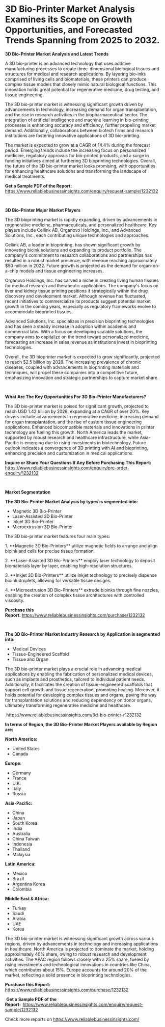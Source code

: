 <p><h1>3D Bio-Printer Market Analysis Examines its Scope on Growth Opportunities, and Forecasted Trends Spanning from 2025 to 2032.</h1></p><p><strong>3D Bio-Printer Market Analysis and Latest Trends</strong></p>
<p><p>A 3D bio-printer is an advanced technology that uses additive manufacturing processes to create three-dimensional biological tissues and structures for medical and research applications. By layering bio-inks comprised of living cells and biomaterials, these printers can produce complex tissue models that closely mimic natural biological functions. This innovation holds great potential for regenerative medicine, drug testing, and tissue engineering.</p><p>The 3D bio-printer market is witnessing significant growth driven by advancements in technology, increasing demand for organ transplantation, and the rise in research activities in the biopharmaceutical sector. The integration of artificial intelligence and machine learning in bio-printing processes is enhancing accuracy and efficiency, further propelling market demand. Additionally, collaborations between biotech firms and research institutions are fostering innovative applications of 3D bio-printing.</p><p>The market is expected to grow at a CAGR of 14.4% during the forecast period. Emerging trends include the increasing focus on personalized medicine, regulatory approvals for bio-printed products, and a surge in funding initiatives aimed at furthering 3D bioprinting technologies. Overall, the future of the 3D bio-printer market looks promising, with opportunities for enhancing healthcare solutions and transforming the landscape of medical treatments.</p></p>
<p><strong>Get a Sample PDF of the Report:&nbsp;</strong> <a href="https://www.reliablebusinessinsights.com/enquiry/request-sample/1232132?utm_campaign=2637&utm_medium=2&utm_source=Github&utm_content=ia&utm_term=27022025&utm_id=3d-bio-printer">https://www.reliablebusinessinsights.com/enquiry/request-sample/1232132</a></p>
<p>&nbsp;</p>
<p><strong>3D Bio-Printer Major Market Players</strong></p>
<p><p>The 3D bioprinting market is rapidly expanding, driven by advancements in regenerative medicine, pharmaceuticals, and personalized healthcare. Key players include Cellink AB, Organovo Holdings, Inc., and Advanced Solutions, Inc., each contributing unique technologies and approaches.</p><p>Cellink AB, a leader in bioprinting, has shown significant growth by innovating bioink solutions and expanding its product portfolio. The company's commitment to research collaborations and partnerships has resulted in a robust market presence, with revenue reaching approximately $50 million in 2022. Future growth is projected as the demand for organ-on-a-chip models and tissue engineering increases.</p><p>Organovo Holdings, Inc. has carved a niche in creating living human tissues for medical research and therapeutic applications. The company's focus on liver and kidney tissue printing positions it strategically within the drug discovery and development market. Although revenue has fluctuated, recent initiatives to commercialize its products suggest potential market growth in the coming years, especially as regulatory frameworks evolve to accommodate bioprinted tissues.</p><p>Advanced Solutions, Inc. specializes in precision bioprinting technologies and has seen a steady increase in adoption within academic and commercial labs. With a focus on developing scalable solutions, the company aims to capitalize on the trend toward personalized medicine, forecasting an increase in sales revenue as institutions invest in bioprinting technologies.</p><p>Overall, the 3D bioprinter market is expected to grow significantly, projected to reach $2.5 billion by 2028. The increasing prevalence of chronic diseases, coupled with advancements in bioprinting materials and techniques, will propel these companies into a competitive future, emphasizing innovation and strategic partnerships to capture market share.</p></p>
<p>&nbsp;</p>
<p><strong>What Are The Key Opportunities For 3D Bio-Printer Manufacturers?</strong></p>
<p><p>The 3D bio-printer market is poised for significant growth, projected to reach USD 1.42 billion by 2028, expanding at a CAGR of over 20%. Key drivers include advancements in regenerative medicine, increasing demand for organ transplantation, and the rise of custom tissue engineering applications. Enhanced biocompatible materials and innovations in printer technology are fueling this growth. North America leads the market, supported by robust research and healthcare infrastructure, while Asia-Pacific is emerging due to rising investments in biotechnology. Future outlook indicates a convergence of 3D printing with AI and bioprinting, enhancing precision and customization in medical applications.</p></p>
<p><strong>Inquire or Share Your Questions If Any Before Purchasing This Report:</strong> <a href="https://www.reliablebusinessinsights.com/enquiry/pre-order-enquiry/1232132?utm_campaign=2637&utm_medium=2&utm_source=Github&utm_content=ia&utm_term=27022025&utm_id=3d-bio-printer">https://www.reliablebusinessinsights.com/enquiry/pre-order-enquiry/1232132</a></p>
<p>&nbsp;</p>
<p><strong>Market Segmentation</strong></p>
<p><strong>The 3D Bio-Printer Market Analysis by types is segmented into:</strong></p>
<p><ul><li>Magnetic 3D Bio-Printer</li><li>Laser-Assisted 3D Bio-Printer</li><li>Inkjet 3D Bio-Printer</li><li>Microextrusion 3D Bio-Printer</li></ul></p>
<p><p>The 3D bio-printer market features four main types: </p><p>1. **Magnetic 3D Bio-Printers** utilize magnetic fields to arrange and align bioink and cells for precise tissue formation.</p><p>2. **Laser-Assisted 3D Bio-Printers** employ laser technology to deposit biomaterials layer by layer, enabling high-resolution structures.</p><p>3. **Inkjet 3D Bio-Printers** utilize inkjet technology to precisely dispense bioink droplets, allowing for versatile tissue designs.</p><p>4. **Microextrusion 3D Bio-Printers** extrude bioinks through fine nozzles, enabling the creation of complex tissue architectures with controlled viscosity.</p></p>
<p><strong>Purchase this Report:&nbsp;</strong><a href="https://www.reliablebusinessinsights.com/purchase/1232132?utm_campaign=2637&utm_medium=2&utm_source=Github&utm_content=ia&utm_term=27022025&utm_id=3d-bio-printer">https://www.reliablebusinessinsights.com/purchase/1232132</a></p>
<p>&nbsp;</p>
<p><strong>The 3D Bio-Printer Market Industry Research by Application is segmented into:</strong></p>
<p><ul><li>Medical Devices</li><li>Tissue-Engineered Scaffold</li><li>Tissue and Organ</li></ul></p>
<p><p>The 3D bio-printer market plays a crucial role in advancing medical applications by enabling the fabrication of personalized medical devices, such as implants and prosthetics, tailored to individual patient needs. Additionally, it facilitates the creation of tissue-engineered scaffolds that support cell growth and tissue regeneration, promoting healing. Moreover, it holds potential for developing complex tissues and organs, paving the way for transplantation solutions and reducing dependency on donor organs, ultimately transforming regenerative medicine and healthcare.</p></p>
<p><a href="https://www.reliablebusinessinsights.com/3d-bio-printer-r1232132?utm_campaign=2637&utm_medium=2&utm_source=Github&utm_content=ia&utm_term=27022025&utm_id=3d-bio-printer">&nbsp;https://www.reliablebusinessinsights.com/3d-bio-printer-r1232132</a></p>
<p><strong>In terms of Region, the 3D Bio-Printer Market Players available by Region are:</strong></p>
<p>
    <p> <strong> North America: </strong>
        <ul>
            <li>United States</li>
            <li>Canada</li>
        </ul>
        </p> 
    <p> <strong> Europe: </strong>
        <ul>
            <li>Germany</li>
            <li>France</li>
            <li>U.K.</li>
            <li>Italy</li>
            <li>Russia</li>
        </ul>
        </p> 
    <p> <strong> Asia-Pacific: </strong>
        <ul>
            <li>China</li>
            <li>Japan</li>
            <li>South Korea</li>
            <li>India</li>
            <li>Australia</li>
            <li>China Taiwan</li>
            <li>Indonesia</li>
            <li>Thailand</li>
            <li>Malaysia</li>
        </ul>
        </p> 
    <p> <strong> Latin America: </strong>
        <ul>
            <li>Mexico</li>
            <li>Brazil</li>
            <li>Argentina Korea</li>
            <li>Colombia</li>
        </ul>
        </p> 
    <p> <strong> Middle East & Africa: </strong>
        <ul>
            <li>Turkey</li>
            <li>Saudi</li>
            <li>Arabia</li>
            <li>UAE</li>
            <li>Korea</li>
        </ul>
    </p>
    </p>
<p><p>The 3D bio-printer market is witnessing significant growth across various regions, driven by advancements in technology and increasing applications in healthcare. North America is projected to dominate the market, holding approximately 40% share, owing to robust research and development activities. The APAC region follows closely with a 25% share, fueled by rising investments and technological innovations in countries like China, which contributes about 15%. Europe accounts for around 20% of the market, reflecting a solid presence in bioprinting technologies.</p></p>
<p><strong>Purchase this Report: </strong><a href="https://www.reliablebusinessinsights.com/purchase/1232132?utm_campaign=2637&utm_medium=2&utm_source=Github&utm_content=ia&utm_term=27022025&utm_id=3d-bio-printer">https://www.reliablebusinessinsights.com/purchase/1232132</a></p>
<p>&nbsp;<strong>Get a Sample PDF of the Report:&nbsp;&nbsp;</strong><a href="https://www.reliablebusinessinsights.com/enquiry/request-sample/1232132?utm_campaign=2637&utm_medium=2&utm_source=Github&utm_content=ia&utm_term=27022025&utm_id=3d-bio-printer">https://www.reliablebusinessinsights.com/enquiry/request-sample/1232132</a></p>
<p><strong></strong></p>
<p>Check more reports on <a href="https://www.reliablebusinessinsights.com/?utm_campaign=2637&utm_medium=2&utm_source=Github&utm_content=ia&utm_term=27022025&utm_id=3d-bio-printer">https://www.reliablebusinessinsights.com/</a></p>